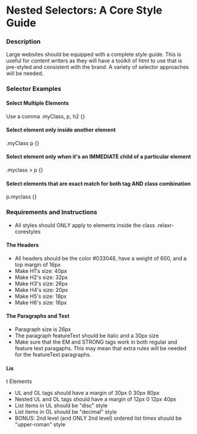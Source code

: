 # Nested Selectors: A Core Style Guide

### Description 

Large websites should be equipped with a complete style guide. This is useful for content writers as they will have a toolkit of html to use that is pre-styled and consistent with the brand. A variety of selector approaches will be needed.

### Selector Examples

#### Select Multiple Elements
Use a comma
.myClass, p, h2 {}

#### Select element only inside another element
.myClass p {}

#### Select element only when it's an IMMEDIATE child of a particular element
.myclass > p {}

#### Select elements that are exact match for both tag AND class combination
p.myclass {}


### Requirements and Instructions

* All styles should ONLY apply to elements inside the class .relaxr-corestyles

#### The Headers
* All headers should be the color #033048, have a weight of 600, and a top margin of 16px
* Make H1's size: 40px
* Make H2's size: 32px
* Make H3's size: 26px
* Make H4's size: 20px
* Make H5's size: 18px
* Make H6's size: 16px

#### The Paragraphs and Text
* Paragraph size is 26px
* The paragraph featureText should be italic and a 30px size
* Make sure that the EM and STRONG tags work in both regular and feature text paragaphs. This may mean that extra rules will be needed for the featureText paragraphs.

#### Lis


t Elements
* UL and OL tags should have a margin of 30px 0 30px 80px
* Nested UL and OL tags should have a margin of 12px 0 12px 40px
* List items in UL should be "disc" style
* List items in OL should be "decimal" style
* BONUS: 2nd level (and ONLY 2nd level) ordered list times should be "upper-roman" style 